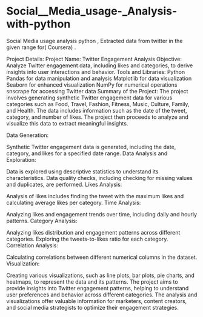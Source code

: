 # Social__Media_usage-_Analysis-with-python
Social Media usage analysis python , Extracted data from twitter in the given range for( Coursera) .

Project Details:
Project Name: Twitter Engagement Analysis
Objective: Analyze Twitter engagement data, including likes and categories, to derive insights into user interactions and behavior.
Tools and Libraries:
Python
Pandas for data manipulation and analysis
Matplotlib for data visualization
Seaborn for enhanced visualization
NumPy for numerical operations
snscrape for accessing Twitter data
Summary of the Project:
The project involves generating synthetic Twitter engagement data for various categories such as Food, Travel, Fashion, Fitness, Music, Culture, Family, and Health. The data includes information such as the date of the tweet, category, and number of likes. The project then proceeds to analyze and visualize this data to extract meaningful insights.

Data Generation:

Synthetic Twitter engagement data is generated, including the date, category, and likes for a specified date range.
Data Analysis and Exploration:

Data is explored using descriptive statistics to understand its characteristics.
Data quality checks, including checking for missing values and duplicates, are performed.
Likes Analysis:

Analysis of likes includes finding the tweet with the maximum likes and calculating average likes per category.
Time Analysis:

Analyzing likes and engagement trends over time, including daily and hourly patterns.
Category Analysis:

Analyzing likes distribution and engagement patterns across different categories.
Exploring the tweets-to-likes ratio for each category.
Correlation Analysis:

Calculating correlations between different numerical columns in the dataset.
Visualization:

Creating various visualizations, such as line plots, bar plots, pie charts, and heatmaps, to represent the data and its patterns.
The project aims to provide insights into Twitter engagement patterns, helping to understand user preferences and behavior across different categories. The analysis and visualizations offer valuable information for marketers, content creators, and social media strategists to optimize their engagement strategies.

